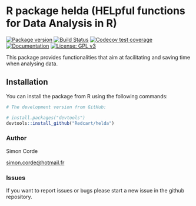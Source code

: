 # R package helda (HELpful functions for Data Analysis in R)
[![Package version](https://img.shields.io/badge/version-0.9.1-green.svg)](https://shields.io/)
[![Build Status](https://travis-ci.com/Redcart/helda.svg?branch=master)](https://travis-ci.com/Redcart/helda)
[![Codecov test coverage](https://codecov.io/gh/Redcart/helda/branch/master/graph/badge.svg)](https://codecov.io/gh/Redcart/helda?branch=master)
[![Documentation](https://img.shields.io/badge/docs-Roxygen%202-informational.svg)](https://shields.io/)
[![License: GPL v3](https://img.shields.io/badge/license-GPLv3-blue.svg)](https://www.gnu.org/licenses/gpl-3.0)
  
This package provides functionalities that aim at facilitating and saving time when analysing data.

## Installation

You can install the package from R using the following commands:
``` r
# The development version from GitHub:

# install.packages("devtools")
devtools::install_github("Redcart/helda")
```


### Author

Simon Corde

simon.corde@hotmail.fr

### Issues

If you want to report issues or bugs please start a new issue in the github repository.

